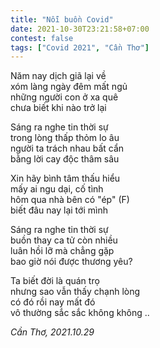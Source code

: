 ```yaml
---
title: "Nỗi buồn Covid"
date: 2021-10-30T23:21:58+07:00
contest: false
tags: ["Covid 2021", "Cần Thơ"]
---
```

Năm nay dịch giã lại về  
xóm làng ngày đêm mất ngủ  
những người con ở xa quê  
chưa biết khi nào trở lại  
  
Sáng ra nghe tin thời sự  
trong lòng thấp thỏm lo âu  
người ta trách nhau bất cẩn  
bằng lời cay độc thâm sâu  
  
Xin hãy bình tâm thấu hiểu  
mấy ai ngu dại, cố tình  
hôm qua nhà bên có "ép" (F)  
biết đâu nay lại tới mình  
  
Sáng ra nghe tin thời sự  
buồn thay ca tử còn nhiều  
luân hồi lỡ mà chẳng gặp  
bao giờ nói được thương yêu?  
  
Ta biết đời là quán trọ  
nhưng sao vẫn thấy chạnh lòng  
có đó rồi nay mất đó  
vô thường sắc sắc không không ..  
  
*Cần Thơ, 2021.10.29*